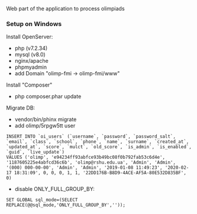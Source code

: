 Web part of the application to process olimpiads

### Setup on Windows

Install OpenServer:

- php (v7.2.34)
- mysql (v8.0)
- nginx/apache
- phpmyadmin
- add Domain "olimp-fmi -> olimp-fmi/www"

Install "Composer"

- php composer.phar update

Migrate DB:

- vendor/bin/phinx migrate
- add olimp/5rpgw5tt user
```
INSERT INTO `oi_users` (`username`, `password`, `password_salt`, `email`, `class`, `school`, `phone`, `name`, `surname`, `created_at`, `updated_at`, `score`, `mulct`, `old_score`, `is_admin`, `is_enabled`, `guid`, `live_update`)
VALUES ('olimp', 'e94234ff93abfce93b49bc08f0b792fab53c6d4e', '1187605225e4abfcd36c6b', 'olimp@rshu.edu.ua', 'Admin', 'Admin', '(000) 000-00-00', 'Admin', 'Admin', '2019-01-08 11:49:23', '2020-02-17 18:31:09', 0, 0, 0, 1, 1, '22DD176B-B8D9-4ACE-AF5A-80E532D835BF', 0)
```
- disable ONLY_FULL_GROUP_BY:
```
SET GLOBAL sql_mode=(SELECT REPLACE(@@sql_mode,'ONLY_FULL_GROUP_BY',''));
```